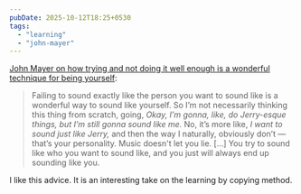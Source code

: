 ```yaml
---
pubDate: 2025-10-12T18:25+0530
tags:
  - "learning"
  - "john-mayer"
---
```


[John Mayer on how trying and not doing it well enough is a wonderful technique for being yourself](https://youtube.com/watch?v=_GQbDRGm__o&t=2768):

> Failing to sound exactly like the person you want to sound like is a wonderful way to sound like yourself. So I’m not necessarily thinking this thing from scratch, going, <i>Okay, I’m gonna, like, do Jerry-esque things, but I’m still gonna sound like me.</i> No, it’s more like, <i>I want to sound just like Jerry,</i> and then the way I naturally, obviously don’t — that’s your personality. Music doesn't let you lie. […] You try to sound like who you want to sound like, and you just will always end up sounding like you.

I like this advice. It is an interesting take on the learning by copying method.
